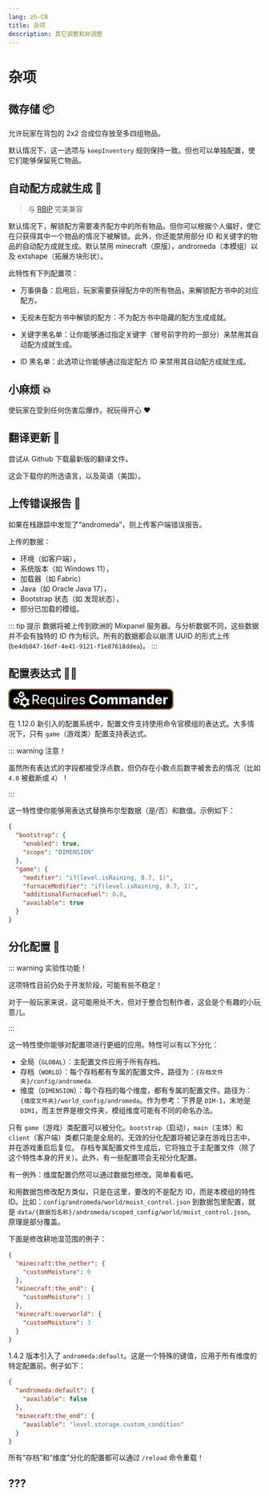 ```yaml
---
lang: zh-CN
title: 杂项
description: 其它调整和非调整
---
```


# 杂项

## 微存储 📦<Badge type="warning" text="实验性" /> <Badge type="tip" text="^1.7.0" />

允许玩家在背包的 2x2 合成位存放至多四组物品。

默认情况下，这一选项与 `keepInventory` 规则保持一致。但也可以单独配置，使它们能够保留死亡物品。

## 自动配方成就生成 📗<Badge type="tip" text="^0.4.5" />

> 与 [RBIP](https://modrinth.com/mod/rbip) 完美兼容

默认情况下，解锁配方需要凑齐配方中的所有物品。但你可以根据个人偏好，使它在只获得其中一个物品的情况下被解锁。此外，你还能禁用部分 ID 和关键字的物品的自动配方成就生成。默认禁用 minecraft（原版），andromeda（本模组）以及 extshape（拓展方块形状）。

此特性有下列配置项：

* 万事俱备：启用后，玩家需要获得配方中的所有物品，来解锁配方书中的对应配方。

* 无视未在配方书中解锁的配方：不为配方书中隐藏的配方生成成就。

* 关键字黑名单：让你能够通过指定关键字（冒号前字符的一部分）来禁用其自动配方成就生成。

* ID 黑名单：此选项让你能够通过指定配方 ID 来禁用其自动配方成就生成。

## 小麻烦 💥<Badge type="tip" text="^0.4" />

使玩家在受到任何伤害后爆炸。祝玩得开心 ❤️

## 翻译更新 🔁<Badge type="tip" text="^0.9.0" />

尝试从 Github 下载最新版的翻译文件。

这会下载你的所选语言，以及英语（美国）。

## 上传错误报告 📑

如果在栈跟踪中发现了“andromeda”，则上传客户端错误报告。

上传的数据：
- 环境（如客户端），
- 系统版本（如 Windows 11），
- 加载器（如 Fabric）
- Java（如 Oracle Java 17），
- Bootstrap 状态（如 发现状态），
- 部分已加载的模组。

::: tip 提示
数据将被上传到欧洲的 Mixpanel 服务器。与分析数据不同，这些数据并不会有独特的 ID 作为标识。所有的数据都会以崩溃 UUID 的形式上传(`be4db047-16df-4e41-9121-f1e87618ddea`)。
:::

## 配置表达式 👩‍💻 <Badge type="tip" text="^1.12.0" />
[![需要命令官模组](https://raw.githubusercontent.com/constellation-mc/commander/documentation/docs/public/badges/requires/compacter_vector.svg)](https://modrinth.com/mod/cmd)

在 1.12.0 新引入的配置系统中，配置文件支持使用命令官模组的表达式。大多情况下，只有 `game`（游戏类）配置支持表达式。

::: warning 注意！

虽然所有表达式的字段都接受浮点数，但仍存在小数点后数字被舍去的情况（比如 `4.0` 被截断成 `4`）！

:::

这一特性使你能够用表达式替换布尔型数据（是/否）和数值。示例如下：

```json
{
  "bootstrap": {
    "enabled": true,
    "scope": "DIMENSION"
  },
  "game": {
    "modifier": "if(level.isRaining, 0.7, 1)",
    "furnaceModifier": "if(level.isRaining, 0.7, 1)",
    "additionalFurnaceFuel": 0.0,
    "available": true
  }
}
```


## 分化配置 🧩<Badge type="tip" text="^1.4.0" />

::: warning 实验性功能！

这项特性目前仍处于开发阶段，可能有些不稳定！

对于一般玩家来说，这可能用处不大，但对于整合包制作者，这会是个有趣的小玩意儿。

:::

这一特性使你能够对配置项进行更细的应用。特性可以有以下分化：

- 全局（`GLOBAL`）：主配置文件应用于所有存档。
- 存档（`WORLD`）：每个存档都有专属的配置文件，路径为：`{存档文件夹}/config/andromeda`.
- 维度（`DIMENSION`）：每个存档的每个维度，都有专属的配置文件。路径为：`{维度文件夹}/world_config/andromeda`。作为参考：下界是 `DIM-1`，末地是 `DIM1`，而主世界是根文件夹，模组维度可能有不同的命名办法。

只有 `game`（游戏）类配置可以被分化。`bootstrap`（启动），`main`（主体）和 `client`（客户端）类都只能是全局的。无效的分化配置将被记录在游戏日志中，并在游戏重启后复位。
存档专属配置文件生成后，它将独立于主配置文件（除了这个特性本身的开关）。此外，有一些配置项会无视分化配置。

有一例外：维度配置仍然可以通过数据包修改。简单看看吧。

和用数据包修改配方类似，只是在这里，要改的不是配方 ID，而是本模组的特性 ID。比如：`config/andromeda/world/moist_control.json` 到数据包里配置，就是 `data/{数据包名称}/andromeda/scoped_config/world/moist_control.json`。原理是部分覆盖。

下面是修改耕地湿范围的例子：

```json
{
  "minecraft:the_nether": {
    "customMoisture": 0
  },
  "minecraft:the_end": {
    "customMoisture": 1
  },
  "minecraft:overworld": {
    "customMoisture": 3
  }
}
```

1.4.2 版本引入了 `andromeda:default`。这是一个特殊的键值，应用于所有维度的特定配置前。例子如下：

```json
{
  "andromeda:default": {
    "available": false
  },
  "minecraft:the_end": {
    "available": "level.storage.custom_condition"
  }
}
```

所有“存档”和“维度”分化的配置都可以通过 `/reload` 命令重载！

## ??? <Badge type="tip" text="^0.4" />
